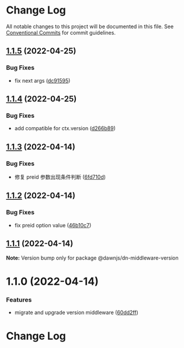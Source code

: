 # Change Log

All notable changes to this project will be documented in this file.
See [Conventional Commits](https://conventionalcommits.org) for commit guidelines.

## [1.1.5](https://github.com/alibaba/dawn/compare/@dawnjs/dn-middleware-version@1.1.4...@dawnjs/dn-middleware-version@1.1.5) (2022-04-25)

### Bug Fixes

- fix next args ([dc91595](https://github.com/alibaba/dawn/commit/dc91595c237148133a4c497ac9fc8138ebc1cc2e))

## [1.1.4](https://github.com/alibaba/dawn/compare/@dawnjs/dn-middleware-version@1.1.3...@dawnjs/dn-middleware-version@1.1.4) (2022-04-25)

### Bug Fixes

- add compatible for ctx.version ([d266b89](https://github.com/alibaba/dawn/commit/d266b897cdb0d37d9285ca723f81e9749df9c7b0))

## [1.1.3](https://github.com/alibaba/dawn/compare/@dawnjs/dn-middleware-version@1.1.2...@dawnjs/dn-middleware-version@1.1.3) (2022-04-14)

### Bug Fixes

- 修复 preid 参数出现条件判断 ([6fd710d](https://github.com/alibaba/dawn/commit/6fd710dcb561a541834413e9b7286112aebc9a45))

## [1.1.2](https://github.com/alibaba/dawn/compare/@dawnjs/dn-middleware-version@1.1.1...@dawnjs/dn-middleware-version@1.1.2) (2022-04-14)

### Bug Fixes

- fix preid option value ([46b10c7](https://github.com/alibaba/dawn/commit/46b10c7d72c5bc25e844a30af6ee00c0991c3a60))

## [1.1.1](https://github.com/alibaba/dawn/compare/@dawnjs/dn-middleware-version@1.1.0...@dawnjs/dn-middleware-version@1.1.1) (2022-04-14)

**Note:** Version bump only for package @dawnjs/dn-middleware-version

# 1.1.0 (2022-04-14)

### Features

- migrate and upgrade version middleware ([60dd2ff](https://github.com/alibaba/dawn/commit/60dd2ff8ab564b1eaa9043d71665c5b458add04f))

# Change Log
